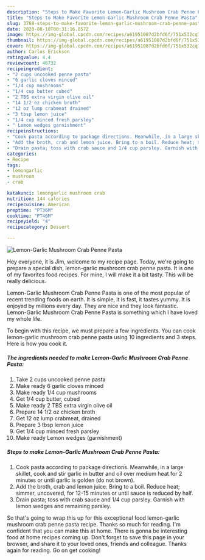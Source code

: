 ```yaml
---
description: "Steps to Make Favorite Lemon-Garlic Mushroom Crab Penne Pasta"
title: "Steps to Make Favorite Lemon-Garlic Mushroom Crab Penne Pasta"
slug: 3768-steps-to-make-favorite-lemon-garlic-mushroom-crab-penne-pasta
date: 2020-08-10T00:31:16.857Z
image: https://img-global.cpcdn.com/recipes/a61951087d2bfd6f/751x532cq70/lemon-garlic-mushroom-crab-penne-pasta-recipe-main-photo.jpg
thumbnail: https://img-global.cpcdn.com/recipes/a61951087d2bfd6f/751x532cq70/lemon-garlic-mushroom-crab-penne-pasta-recipe-main-photo.jpg
cover: https://img-global.cpcdn.com/recipes/a61951087d2bfd6f/751x532cq70/lemon-garlic-mushroom-crab-penne-pasta-recipe-main-photo.jpg
author: Carlos Erickson
ratingvalue: 4.4
reviewcount: 46732
recipeingredient:
- "2 cups uncooked penne pasta"
- "6 garlic cloves minced"
- "1/4 cup mushrooms"
- "1/4 cup butter cubed"
- "2 TBS extra virgin olive oil"
- "14 1/2 oz chicken broth"
- "12 oz lump crabmeat drained"
- "3 tbsp lemon juice"
- "1/4 cup minced fresh parsley"
- " Lemon wedges garnishment"
recipeinstructions:
- "Cook pasta according to package directions. Meanwhile, in a large skillet, cook and stir garlic in butter and oil over medium heat for 2 minutes or until garlic is golden (do not brown)."
- "Add the broth, crab and lemon juice. Bring to a boil. Reduce heat; simmer, uncovered, for 12-15 minutes or until sauce is reduced by half."
- "Drain pasta; toss with crab sauce and 1/4 cup parsley. Garnish with lemon wedges and remaining parsley."
categories:
- Recipe
tags:
- lemongarlic
- mushroom
- crab

katakunci: lemongarlic mushroom crab 
nutrition: 144 calories
recipecuisine: American
preptime: "PT36M"
cooktime: "PT46M"
recipeyield: "4"
recipecategory: Dessert

---
```



![Lemon-Garlic Mushroom Crab Penne Pasta](https://img-global.cpcdn.com/recipes/a61951087d2bfd6f/751x532cq70/lemon-garlic-mushroom-crab-penne-pasta-recipe-main-photo.jpg)

Hey everyone, it is Jim, welcome to my recipe page. Today, we're going to prepare a special dish, lemon-garlic mushroom crab penne pasta. It is one of my favorites food recipes. For mine, I will make it a bit tasty. This will be really delicious.

Lemon-Garlic Mushroom Crab Penne Pasta is one of the most popular of recent trending foods on earth. It is simple, it is fast, it tastes yummy. It is enjoyed by millions every day. They are nice and they look fantastic. Lemon-Garlic Mushroom Crab Penne Pasta is something which I have loved my whole life.




To begin with this recipe, we must prepare a few ingredients. You can cook lemon-garlic mushroom crab penne pasta using 10 ingredients and 3 steps. Here is how you cook it.

<!--inarticleads1-->

##### The ingredients needed to make Lemon-Garlic Mushroom Crab Penne Pasta:

1. Take 2 cups uncooked penne pasta
1. Make ready 6 garlic cloves minced
1. Make ready 1/4 cup mushrooms
1. Get 1/4 cup butter, cubed
1. Make ready 2 TBS extra virgin olive oil
1. Prepare 14 1/2 oz chicken broth
1. Get 12 oz lump crabmeat, drained
1. Prepare 3 tbsp lemon juice
1. Get 1/4 cup minced fresh parsley
1. Make ready  Lemon wedges (garnishment)




<!--inarticleads2-->

##### Steps to make Lemon-Garlic Mushroom Crab Penne Pasta:

1. Cook pasta according to package directions. Meanwhile, in a large skillet, cook and stir garlic in butter and oil over medium heat for 2 minutes or until garlic is golden (do not brown).
1. Add the broth, crab and lemon juice. Bring to a boil. Reduce heat; simmer, uncovered, for 12-15 minutes or until sauce is reduced by half.
1. Drain pasta; toss with crab sauce and 1/4 cup parsley. Garnish with lemon wedges and remaining parsley.




So that's going to wrap this up for this exceptional food lemon-garlic mushroom crab penne pasta recipe. Thanks so much for reading. I'm confident that you can make this at home. There is gonna be interesting food at home recipes coming up. Don't forget to save this page in your browser, and share it to your loved ones, friends and colleague. Thanks again for reading. Go on get cooking!
